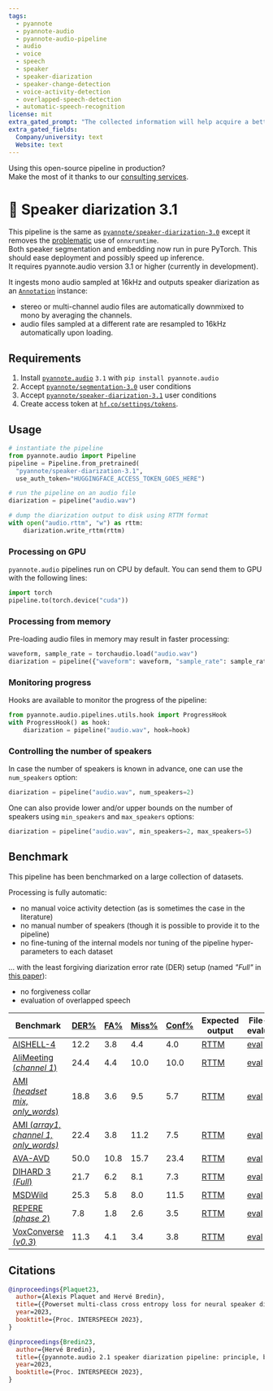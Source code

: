 ```yaml
---
tags:
  - pyannote
  - pyannote-audio
  - pyannote-audio-pipeline
  - audio
  - voice
  - speech
  - speaker
  - speaker-diarization
  - speaker-change-detection
  - voice-activity-detection
  - overlapped-speech-detection
  - automatic-speech-recognition
license: mit
extra_gated_prompt: "The collected information will help acquire a better knowledge of pyannote.audio userbase and help its maintainers improve it further. Though this pipeline uses MIT license and will always remain open-source, we will occasionnally email you about premium pipelines and paid services around pyannote."
extra_gated_fields:
  Company/university: text
  Website: text
---
```


Using this open-source pipeline in production?  
Make the most of it thanks to our [consulting services](https://herve.niderb.fr/consulting.html).

# 🎹 Speaker diarization 3.1

This pipeline is the same as [`pyannote/speaker-diarization-3.0`](https://hf.co/pyannote/speaker-diarization-3.1) except it removes the [problematic](https://github.com/pyannote/pyannote-audio/issues/1537) use of `onnxruntime`.  
Both speaker segmentation and embedding now run in pure PyTorch. This should ease deployment and possibly speed up inference.  
It requires pyannote.audio version 3.1 or higher (currently in development).

It ingests mono audio sampled at 16kHz and outputs speaker diarization as an [`Annotation`](http://pyannote.github.io/pyannote-core/structure.html#annotation) instance:

- stereo or multi-channel audio files are automatically downmixed to mono by averaging the channels.
- audio files sampled at a different rate are resampled to 16kHz automatically upon loading.

## Requirements

1. Install [`pyannote.audio`](https://github.com/pyannote/pyannote-audio) `3.1` with `pip install pyannote.audio`
2. Accept [`pyannote/segmentation-3.0`](https://hf.co/pyannote/segmentation-3.0) user conditions
3. Accept [`pyannote/speaker-diarization-3.1`](https://hf.co/pyannote-speaker-diarization-3.1) user conditions
4. Create access token at [`hf.co/settings/tokens`](https://hf.co/settings/tokens).

## Usage

```python
# instantiate the pipeline
from pyannote.audio import Pipeline
pipeline = Pipeline.from_pretrained(
  "pyannote/speaker-diarization-3.1",
  use_auth_token="HUGGINGFACE_ACCESS_TOKEN_GOES_HERE")

# run the pipeline on an audio file
diarization = pipeline("audio.wav")

# dump the diarization output to disk using RTTM format
with open("audio.rttm", "w") as rttm:
    diarization.write_rttm(rttm)
```

### Processing on GPU

`pyannote.audio` pipelines run on CPU by default.
You can send them to GPU with the following lines:

```python
import torch
pipeline.to(torch.device("cuda"))
```

### Processing from memory

Pre-loading audio files in memory may result in faster processing:

```python
waveform, sample_rate = torchaudio.load("audio.wav")
diarization = pipeline({"waveform": waveform, "sample_rate": sample_rate})
```

### Monitoring progress

Hooks are available to monitor the progress of the pipeline:

```python
from pyannote.audio.pipelines.utils.hook import ProgressHook
with ProgressHook() as hook:
    diarization = pipeline("audio.wav", hook=hook)
```

### Controlling the number of speakers

In case the number of speakers is known in advance, one can use the `num_speakers` option:

```python
diarization = pipeline("audio.wav", num_speakers=2)
```

One can also provide lower and/or upper bounds on the number of speakers using `min_speakers` and `max_speakers` options:

```python
diarization = pipeline("audio.wav", min_speakers=2, max_speakers=5)
```

## Benchmark

This pipeline has been benchmarked on a large collection of datasets.

Processing is fully automatic:

- no manual voice activity detection (as is sometimes the case in the literature)
- no manual number of speakers (though it is possible to provide it to the pipeline)
- no fine-tuning of the internal models nor tuning of the pipeline hyper-parameters to each dataset

... with the least forgiving diarization error rate (DER) setup (named _"Full"_ in [this paper](https://doi.org/10.1016/j.csl.2021.101254)):

- no forgiveness collar
- evaluation of overlapped speech

| Benchmark                                                                                                                                   | [DER%](. "Diarization error rate") | [FA%](. "False alarm rate") | [Miss%](. "Missed detection rate") | [Conf%](. "Speaker confusion rate") | Expected output                                                                                                                                    | File-level evaluation                                                                                                                              |
| ------------------------------------------------------------------------------------------------------------------------------------------- | ---------------------------------- | --------------------------- | ---------------------------------- | ----------------------------------- | -------------------------------------------------------------------------------------------------------------------------------------------------- | -------------------------------------------------------------------------------------------------------------------------------------------------- |
| [AISHELL-4](http://www.openslr.org/111/)                                                                                                    | 12.2                               | 3.8                         | 4.4                                | 4.0                                 | [RTTM](https://huggingface.co/pyannote/speaker-diarization-3.1/blob/main/reproducible_research/AISHELL.SpeakerDiarization.Benchmark.test.rttm)     | [eval](https://huggingface.co/pyannote/speaker-diarization-3.1/blob/main/reproducible_research/AISHELL.SpeakerDiarization.Benchmark.test.eval)     |
| [AliMeeting (_channel 1_)](https://www.openslr.org/119/)                                                                                    | 24.4                               | 4.4                         | 10.0                               | 10.0                                | [RTTM](https://huggingface.co/pyannote/speaker-diarization-3.1/blob/main/reproducible_research/AliMeeting.SpeakerDiarization.Benchmark.test.rttm)  | [eval](https://huggingface.co/pyannote/speaker-diarization-3.1/blob/main/reproducible_research/AliMeeting.SpeakerDiarization.Benchmark.test.eval)  |
| [AMI (_headset mix,_](https://groups.inf.ed.ac.uk/ami/corpus/) [_only_words_)](https://github.com/BUTSpeechFIT/AMI-diarization-setup)       | 18.8                               | 3.6                         | 9.5                                | 5.7                                 | [RTTM](https://huggingface.co/pyannote/speaker-diarization-3.1/blob/main/reproducible_research/AMI.SpeakerDiarization.Benchmark.test.rttm)         | [eval](https://huggingface.co/pyannote/speaker-diarization-3.1/blob/main/reproducible_research/AMI.SpeakerDiarization.Benchmark.test.eval)         |
| [AMI (_array1, channel 1,_](https://groups.inf.ed.ac.uk/ami/corpus/) [_only_words)_](https://github.com/BUTSpeechFIT/AMI-diarization-setup) | 22.4                               | 3.8                         | 11.2                               | 7.5                                 | [RTTM](https://huggingface.co/pyannote/speaker-diarization-3.1/blob/main/reproducible_research/AMI-SDM.SpeakerDiarization.Benchmark.test.rttm)     | [eval](https://huggingface.co/pyannote/speaker-diarization-3.1/blob/main/reproducible_research/AMI-SDM.SpeakerDiarization.Benchmark.test.eval)     |
| [AVA-AVD](https://arxiv.org/abs/2111.14448)                                                                                                 | 50.0                               | 10.8                        | 15.7                               | 23.4                                | [RTTM](https://huggingface.co/pyannote/speaker-diarization-3.1/blob/main/reproducible_research/AVA-AVD.SpeakerDiarization.Benchmark.test.rttm)     | [eval](https://huggingface.co/pyannote/speaker-diarization-3.1/blob/main/reproducible_research/AVA-AVD.SpeakerDiarization.Benchmark.test.eval)     |
| [DIHARD 3 (_Full_)](https://arxiv.org/abs/2012.01477)                                                                                       | 21.7                               | 6.2                         | 8.1                                | 7.3                                 | [RTTM](https://huggingface.co/pyannote/speaker-diarization-3.1/blob/main/reproducible_research/DIHARD.SpeakerDiarization.Benchmark.test.rttm)      | [eval](https://huggingface.co/pyannote/speaker-diarization-3.1/blob/main/reproducible_research/DIHARD.SpeakerDiarization.Benchmark.test.eval)      |
| [MSDWild](https://x-lance.github.io/MSDWILD/)                                                                                               | 25.3                               | 5.8                         | 8.0                                | 11.5                                | [RTTM](https://huggingface.co/pyannote/speaker-diarization-3.1/blob/main/reproducible_research/MSDWILD.SpeakerDiarization.Benchmark.test.rttm)     | [eval](https://huggingface.co/pyannote/speaker-diarization-3.1/blob/main/reproducible_research/MSDWILD.SpeakerDiarization.Benchmark.test.eval)     |
| [REPERE (_phase 2_)](https://islrn.org/resources/360-758-359-485-0/)                                                                        | 7.8                                | 1.8                         | 2.6                                | 3.5                                 | [RTTM](https://huggingface.co/pyannote/speaker-diarization-3.1/blob/main/reproducible_research/REPERE.SpeakerDiarization.Benchmark.test.rttm)      | [eval](https://huggingface.co/pyannote/speaker-diarization-3.1/blob/main/reproducible_research/REPERE.SpeakerDiarization.Benchmark.test.eval)      |
| [VoxConverse (_v0.3_)](https://github.com/joonson/voxconverse)                                                                              | 11.3                               | 4.1                         | 3.4                                | 3.8                                 | [RTTM](https://huggingface.co/pyannote/speaker-diarization-3.1/blob/main/reproducible_research/VoxConverse.SpeakerDiarization.Benchmark.test.rttm) | [eval](https://huggingface.co/pyannote/speaker-diarization-3.1/blob/main/reproducible_research/VoxConverse.SpeakerDiarization.Benchmark.test.eval) |

## Citations

```bibtex
@inproceedings{Plaquet23,
  author={Alexis Plaquet and Hervé Bredin},
  title={{Powerset multi-class cross entropy loss for neural speaker diarization}},
  year=2023,
  booktitle={Proc. INTERSPEECH 2023},
}
```

```bibtex
@inproceedings{Bredin23,
  author={Hervé Bredin},
  title={{pyannote.audio 2.1 speaker diarization pipeline: principle, benchmark, and recipe}},
  year=2023,
  booktitle={Proc. INTERSPEECH 2023},
}
```
